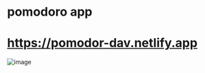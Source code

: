 # pomodoro app

# https://pomodor-dav.netlify.app

![image](https://user-images.githubusercontent.com/104460516/175425016-51a2cda8-4887-41a5-a7fd-dc0d20607e75.png)
